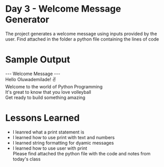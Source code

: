 # Day 3 - Welcome Message Generator
The project generates a welcome message using inputs provided by the user. Find attached in the folder a python file containing the lines of code

# Sample Output
--- Welcome Message ---  
Hello Oluwademilade! ✌️  
Welcome to the world of Python Programming  
It's great to know that you love volleyball  
Get ready to build something amazing  

# Lessons Learned
- I leanred what a print statement is
- I learned how to use print with text and numbers
- I learned string formatting for dyamic messages
- I learned how to use user with print  
Please find attached the python file with the code and notes from today's class
